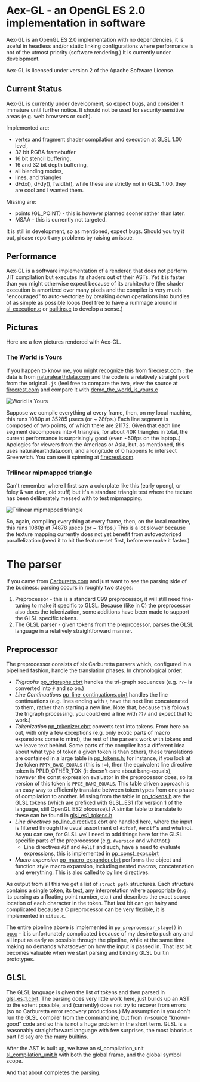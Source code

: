 # Aex-GL - an OpenGL ES 2.0 implementation in software

Aex-GL is an OpenGL ES 2.0 implementation with no dependencies, it is useful in headless and/or static linking configurations where
performance is not of the utmost priority (software rendering.) It is currently under development.

Aex-GL is licensed under version 2 of the Apache Software License.

## Current Status

Aex-GL is currently under development, so expect bugs, and consider it immature until further notice. 
It should not be used for security sensitive areas (e.g. web browsers or such). 

Implemented are:
* vertex and fragment shader compilation and execution at GLSL 1.00 level, 
* 32 bit RGBA framebuffer
* 16 bit stencil buffering, 
* 16 and 32 bit depth buffering, 
* all blending modes, 
* lines, and triangles
* dFdx(), dFdy(), fwidth(), while these are strictly not in GLSL 1.00, they are cool and I wanted them.

Missing are:
* points (GL_POINT) - this is however planned sooner rather than later.
* MSAA - this is currently not targeted. 


It is still in development, so as mentioned, expect bugs. Should you try it out, please report any problems by raising an issue.

## Performance

Aex-GL is a software implementation of a renderer, that does not perform JIT compilation but executes its shaders out of their ASTs. 
Yet it is faster than you might otherwise expect because of its architecture (the shader execution is amortized over many pixels and
the compiler is very much "encouraged" to auto-vectorize by breaking down operations into bundles of as simple as possible loops
(feel free to have a rummage around in [sl_execution.c](src/sl_execution.c) or [builtins.c](src/builtins.c) to develop a sense.)

## Pictures

Here are a few pictures rendered with Aex-GL.

### The World is Yours

If you happen to know me, you might recognize this from [firecrest.com](https://firecrest.com/) ; the data is from [naturalearthdata.com](https://naturalearthdata.com)
and the code is a relatively straight port from the original `.js` (feel free to compare the two, view the source at [firecrest.com](https://firecrest.com/) 
and compare it with [demo_the_world_is_yours.c](/renderbmp/demo_the_world_is_yours.c)

![World is Yours](docs/world_is_yours.png)

Suppose we compile everything at every frame, then, on my local machine, this runs 1080p at 35285 &mu;secs (or ~ 28fps.) Each line segment is 
composed of two points, of which there are 21172. Given that each line segment decomposes into 4 triangles, for about 40K triangles
in total, the current performance is surprisingly good (even ~50fps on the laptop..) Apologies for viewers from the Americas or Asia,
but, as mentioned, this uses naturalearthdata.com, and a longitude of 0 happens to intersect Greenwich. You can see it spinning at
[firecrest.com](https://firecrest.com/).

### Trilinear mipmapped triangle

Can't remember where I first saw a colorplate like this (early opengl, or foley & van dam, old stuff) but it's a standard
triangle test where the texture has been deliberately messed with to test mipmapping.

![Trilinear mipmapped triangle](docs/mipmap_triangle.png)

So, again, compiling everything at every frame, then, on the local machine, this runs 1080p at 74878 &mu;secs (or ~ 13 fps.) This is a lot
slower because the texture mapping currently does not yet benefit from autovectorized parallelization (need it to hit the feature-set
first, before we make it faster.)

# The parser

If you came from [Carburetta.com](https://carburetta.com/) and just want to see the parsing side of the business: parsing occurs
in roughly two stages:
1. Preprocessor - this is a standard C99 preprocessor, it will still need fine-tuning to make it specific to GLSL. Because (like in C)
   the preprocessor also does the tokenization, some additions have been made to support the GLSL specific tokens.
2. The GLSL parser - given tokens from the preprocessor, parses the GLSL language in a relatively straightforward manner.

## Preprocessor

The preprocessor consists of six Carburetta parsers which, configured in a pipelined fashion, handle the translation phases. In 
chronological order:
* *Trigraphs* [pp_trigraphs.cbrt](src/pp/pp_trigraphs.cbrt) handles the tri-graph sequences (e.g. `??=` is converted into `#` and
  so on.)
* *Line Continuations* [pp_line_continuations.cbrt](src/pp/line_continuations.cbrt) handles the line continuations (e.g. lines ending
  with `\` have the next line concatenated to them, rather than starting a new line. Note that, because this follows the trigraph
  processing, you could end a line with `??/` and expect that to work.)
* *Tokenization* [pp_tokenizer.cbrt](src/pp/pp_tokenizer.cbrt) converts text into tokens. From here on out, with only a few exceptions
  (e.g. only exotic parts of macro expansions come to mind), the rest of the parsers work with tokens and we leave text behind. Some
  parts of the compiler has a different idea about what type of token a given token is than others, these translations are contained
  in a large table in [pp_tokens.h](src/pp/pp_tokens.h); for instance, if you look at the token `PPTK_BANG_EQUALS` (this is `!=`), then
  the equivalent line directive token is PPLD_OTHER_TOK (it doesn't care about bang-equals), however the const expression evaluator
  in the preprocessor does, so its version of this token is `PPCE_BANG_EQUALS`. This table driven approach is an easy way to 
  efficiently translate between token types from one phase of compilation to another. Missing from the table in [pp_tokens.h](src/pp/pp_tokens.h)
  are the GLSL tokens (which are prefixed with GLSL_ES1 (for version 1 of the language, still OpenGL ES2 ofcourse).) A similar
  table to translate to these can be found in [glsl_es1_tokens.h](/src/glsl_es1_tokens.h)
* *Line directives* [pp_line_directives.cbrt](src/pp/pp_line_directives.cbrt) are handled here, where the input is filtered
  through the usual assortment of `#ifdef`, `#endif`'s and whatnot. As you can see, for GLSL we'll need to add things here for the
  GLSL specific parts of the preprocessor (e.g. `#version` and whatnot.)
  * Line directives `#if` and `#elif` and such, have a need to evaluate expressions, this is implemented in [pp_const_expr.cbrt](src/pp/pp_const_expr.cbrt)
* *Macro expansion* [pp_macro_expander.cbrt](src/pp/pp_macro_expander.cbrt) performs the object and function style macro expansion,
  including nested macros, concatenation and everything. This is also called to by line directives.

As output from all this we get a list of `struct pptk` structures. Each structure contains a single token, its text, any interpretation
where appropriate (e.g. its parsing as a floating point number, etc.) and describes the exact source location of each character in the
token. That last bit can get hairy and complicated because a C preprocessor can be very flexible, it is implemented in `situs.c`.

The entire pipeline above is implemented in `pp_preprocessor_stage()` in [pp.c](src/pp/pp.c) - it is unfortunately complicated because
of my desire to push any and all input as early as possible through the pipeline, while at the same time making no demands whatsoever
on how the input is passed in. That last bit becomes valuable when we start parsing and binding GLSL builtin prototypes.

## GLSL

The GLSL language is given the list of tokens and then parsed in [glsl_es_1.cbrt](src/glsl_es_1.cbrt). The parsing does very little
work here, just builds up an AST to the extent possible, and (currently) does not try to recover from errors (so no Carburetta
error recovery productions.) My assumption is you don't run the GLSL compiler from the commandline, but from in-source "known-good"
code and so this is not a huge problem in the short term. GLSL is a reasonably straightforward language with few surprises, the most laborious 
part I'd say are the many builtins.

After the AST is built up, we have an sl_compilation_unit [sl_compilation_unit.h](src/sl_compilation_unit.h) with both the global
frame, and the global symbol scope.

And that about completes the parsing.
